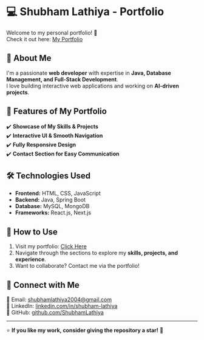 # 💻 Shubham Lathiya - Portfolio

Welcome to my personal portfolio! 🚀  
Check it out here: [My Portfolio](https://shubhamlathiya.github.io/my-portfolio/)

## 📌 About Me
I'm a passionate **web developer** with expertise in **Java, Database Management, and Full-Stack Development**.  
I love building interactive web applications and working on **AI-driven projects**.

## 🎯 Features of My Portfolio
✔️ **Showcase of My Skills & Projects**  
✔️ **Interactive UI & Smooth Navigation**  
✔️ **Fully Responsive Design**  
✔️ **Contact Section for Easy Communication**

## 🛠️ Technologies Used
- **Frontend:** HTML, CSS, JavaScript
- **Backend:** Java, Spring Boot
- **Database:** MySQL, MongoDB
- **Frameworks:** React.js, Next.js

## 📂 How to Use
1. Visit my portfolio: [Click Here](https://shubhamlathiya.github.io/my-portfolio/)
2. Navigate through the sections to explore my **skills, projects, and experience**.
3. Want to collaborate? Contact me via the portfolio!

## 🔗 Connect with Me
📧 Email: [shubhamlathiya2004@gmail.com](mailto:shubhamlathiya2004@gmail.com)  
💼 LinkedIn: [linkedin.com/in/shubham-lathiya](https://www.linkedin.com/in/shubham-lathiya-46bb41217/)  
🐙 GitHub: [github.com/ShubhamLathiya](https://github.com/shubhamlathiya)

---

⭐ **If you like my work, consider giving the repository a star!** 🌟  
